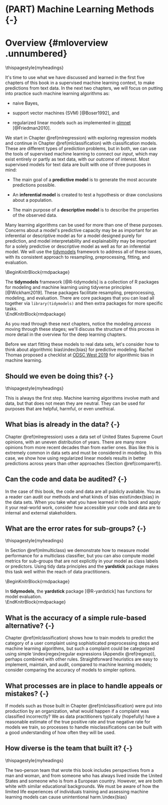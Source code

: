 # (PART) Machine Learning Methods {-}

# Overview {#mloverview .unnumbered}

\thispagestyle{myheadings}

It's time to use what we have discussed and learned in the first five chapters of this book in a supervised machine learning context, to make predictions from text data. In the next two chapters, we will focus on putting into practice such machine learning algorithms as:

- naive Bayes, 

- support vector machines (SVM) [@Boser1992], and 

- regularized linear models such as implemented in [glmnet](https://glmnet.stanford.edu/) [@Friedman2010].

We start in Chapter \@ref(mlregression) with exploring regression models and continue in Chapter \@ref(mlclassification) with classification models. These are different types of prediction problems, but in both, we can use the tools of supervised machine learning to connect our _input_, which may exist entirely or partly as text data, with our _outcome_ of interest. Most supervised models for text data are built with one of three purposes in mind:

- The main goal of a **predictive model** is to generate the most accurate predictions possible.

- An **inferential model** is created to test a hypothesis or draw conclusions about a population.

- The main purpose of a **descriptive model** is to describe the properties of the observed data.

Many learning algorithms can be used for more than one of these purposes. Concerns about a model's predictive capacity may be as important for an inferential or descriptive model as for a model designed purely for prediction, and model interpretability and explainability may be important for a solely predictive or descriptive model as well as for an inferential model. We will use the [tidymodels](https://www.tidymodels.org/) framework to address all of these issues, with its consistent approach to resampling, preprocessing, fitting, and evaluation. 

\BeginKnitrBlock{rmdpackage}<div class="rmdpackage">The **tidymodels** framework [@R-tidymodels] is a collection of R packages for modeling and machine learning using tidyverse principles [@Wickham2019]. These packages facilitate resampling, preprocessing, modeling, and evaluation. There are core packages that you can load all together via `library(tidymodels)` and then extra packages for more specific tasks.</div>\EndKnitrBlock{rmdpackage}

As you read through these next chapters, notice the modeling _process_ moving through these stages; we'll discuss the structure of this process in more detail in the overview for the deep learning chapters.

Before we start fitting these models to real data sets, let's consider how to think about algorithmic bias\index{bias} for predictive modeling.
Rachel Thomas proposed a checklist at [ODSC West 2019](https://opendatascience.com/odsc-west-2019-keynote-rachel-thomas-on-algorithmic-bias/) for algorithmic bias in machine learning.

## Should we even be doing this? {-}

\thispagestyle{myheadings}

This is always the first step. Machine learning algorithms involve math and data, but that does not mean they are neutral. They can be used for purposes that are helpful, harmful, or even unethical.

## What bias is already in the data? {-}

Chapter \@ref(mlregression) uses a data set of United States Supreme Court opinions, with an uneven distribution of years. There are many more opinions from more recent decades than from earlier ones. Bias like this is extremely common in data sets and must be considered in modeling. In this case, we show how using regularized linear models results in better predictions across years than other approaches (Section \@ref(comparerf)).

## Can the code and data be audited? {-}

In the case of this book, the code and data are all publicly available. You as a reader can audit our methods and what kinds of bias exist\index{bias} in the data sets. When you take what you have learned in this book and apply it your real-world work, consider how accessible your code and data are to internal and external stakeholders.

## What are the error rates for sub-groups? {-}

\thispagestyle{myheadings}

In Section \@ref(mlmulticlass) we demonstrate how to measure model performance for a multiclass classifier, but you can also compute model metrics for sub-groups that are not explicitly in your model as class labels or predictors. Using tidy data principles and the **yardstick** package makes this task well within the reach of data practitioners.

\BeginKnitrBlock{rmdpackage}<div class="rmdpackage">In **tidymodels**, the **yardstick** package [@R-yardstick] has functions for model evaluation.</div>\EndKnitrBlock{rmdpackage}


## What is the accuracy of a simple rule-based alternative? {-}

Chapter \@ref(mlclassification) shows how to train models to predict the category of a user complaint using sophisticated preprocessing steps and machine learning algorithms, but such a complaint could be categorized using simple \index{regex}regular expressions (Appendix \@ref(regexp)), perhaps combined with other rules. Straightforward heuristics are easy to implement, maintain, and audit, compared to machine learning models; consider comparing the accuracy of models to simpler options.

## What processes are in place to handle appeals or mistakes? {-}

If models such as those built in Chapter \@ref(mlclassification) were put into production by an organization, what would happen if a complaint was classified incorrectly? We as data practitioners typically (hopefully) have a reasonable estimate of the true positive rate and true negative rate for models we train, so processes to handle misclassifications can be built with a good understanding of how often they will be used.

## How diverse is the team that built it? {-}

\thispagestyle{myheadings}

The two-person team that wrote this book includes perspectives from a man and woman, and from someone who has always lived inside the United States and someone who is from a European country. However, we are both white with similar educational backgrounds. We must be aware of how the limited life experiences of individuals training and assessing machine learning models can cause unintentional harm.\index{bias}
